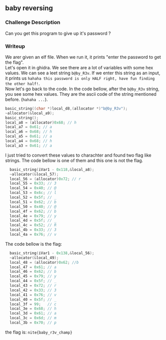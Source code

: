 ## baby reversing

### Challenge Description

Can you get this program to give up it's password ?  

### Writeup

We arer given an elf file. When we run it, it prints "enter the password to get the flag".  
Let's open it in ghidra. We see there are a lot of variables with some hex values. We can see a leet string `b@by_R3v`. If we enter this string as an input, it prints us `hahaha this password is only HALF right, have fun finding the other half!`.   
Now let's go back to the code. In the code bellow, after the `b@by_R3v` string, you see some hex values. They are the ascii code of the string mentioned before. (`hahaha ...`).  
```c
basic_string((char *)local_d8,(allocator *)"b@by_R3v");
~allocator(&local_a9);
basic_string();
local_a8 = (allocator)0x68; // h
local_a7 = 0x61; // a
local_a6 = 0x68; // h
local_a5 = 0x61; // a 
local_a4 = 0x68; // h
local_a3 = 0x61; // a
```  
I just tried to convert these values to charachter and found two flag like strings. The code bellow is one of them and this one is not the flag.    
```c
  basic_string(iVar1 - 0x118,&local_a8);
  ~allocator(&local_57);
  local_56 = (allocator)0x72; // r
  local_55 = 0x33; // 3
  local_54 = 0x40; // @
  local_53 = 0x6c; // l
  local_52 = 0x5f; // _
  local_51 = 0x62; // b
  local_50 = 0x40; // @
  local_4f = 0x62; // b
  local_4e = 0x79; // y
  local_4d = 0x5f; // _
  local_4c = 0x52; // R
  local_4b = 0x33; // 3
  local_4a = 0x76; // v
```   
The code bellow is the flag:  
```c
  basic_string(iVar1 - 0x138,&local_56);
  ~allocator(&local_49);
  local_48 = (allocator)0x62; //b
  local_47 = 0x61; // a
  local_46 = 0x62; // b
  local_45 = 0x79; // y
  local_44 = 0x5f; // _
  local_43 = 0x72; // r
  local_42 = 0x33; // 3
  local_41 = 0x76; // v
  local_40 = 0x5f; // _
  local_3f = 99;   // c
  local_3e = 0x68; // h
  local_3d = 0x61; // a
  local_3c = 0x6d; // m
  local_3b = 0x70; // p
```
the flag is: `nite{baby_r3v_champ}`
